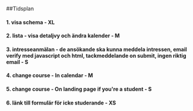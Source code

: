 ﻿##Tidsplan

#### 1. visa schema - XL
#### 2. lista - visa detaljvy och ändra kalender - M
#### 3. intresseanmälan - de ansökande ska kunna meddela intressen, email verify med javascript och html, tackmeddelande on submit, ingen riktig email - S
#### 4. change course - In calendar - M
#### 5. change course - On landing page if you're a student - S
#### 6. länk till formulär för icke studerande - XS
